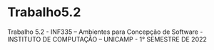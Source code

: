 # Trabalho5.2
Trabalho 5.2 - INF335 – Ambientes para Concepção de Software - INSTITUTO DE COMPUTAÇÃO – UNICAMP - 1° SEMESTRE DE 2022
